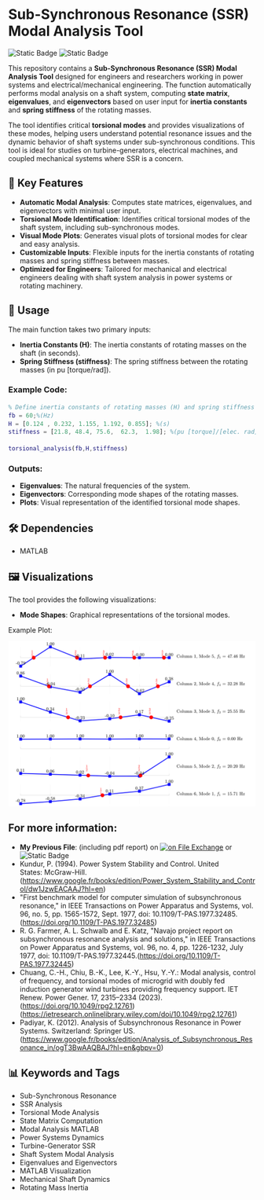 # Sub-Synchronous Resonance (SSR) Modal Analysis Tool

![Static Badge](https://img.shields.io/badge/Hamed-Najafi-blue)
![Static Badge](https://img.shields.io/badge/MATLAB%C2%AE-HamedNajafi-blue?style=plastic&logo=MATLAB)



This repository contains a **Sub-Synchronous Resonance (SSR) Modal Analysis Tool** designed for engineers and researchers working in power systems and electrical/mechanical engineering. The function automatically performs modal analysis on a shaft system, computing **state matrix**, **eigenvalues**, and **eigenvectors** based on user input for **inertia constants** and **spring stiffness** of the rotating masses.

The tool identifies critical **torsional modes** and provides visualizations of these modes, helping users understand potential resonance issues and the dynamic behavior of shaft systems under sub-synchronous conditions. This tool is ideal for studies on turbine-generators, electrical machines, and coupled mechanical systems where SSR is a concern.

## 🔑 Key Features
- **Automatic Modal Analysis**: Computes state matrices, eigenvalues, and eigenvectors with minimal user input.
- **Torsional Mode Identification**: Identifies critical torsional modes of the shaft system, including sub-synchronous modes.
- **Visual Mode Plots**: Generates visual plots of torsional modes for clear and easy analysis.
- **Customizable Inputs**: Flexible inputs for the inertia constants of rotating masses and spring stiffness between masses.
- **Optimized for Engineers**: Tailored for mechanical and electrical engineers dealing with shaft system analysis in power systems or rotating machinery.

## 🚀 Usage
The main function takes two primary inputs:
- **Inertia Constants (H)**: The inertia constants of rotating masses on the shaft (in seconds).
- **Spring Stiffness (stiffness)**: The spring stiffness between the rotating masses (in pu [torque/rad]).

### Example Code:
```matlab
% Define inertia constants of rotating masses (H) and spring stiffness (K)
fb = 60;%(Hz)
H = [0.124 , 0.232, 1.155, 1.192, 0.855]; %(s)
stiffness = [21.8, 48.4, 75.6,  62.3,  1.98]; %(pu [torque]/[elec. rad])

torsional_analysis(fb,H,stiffness)
```

### Outputs:
- **Eigenvalues**: The natural frequencies of the system.
- **Eigenvectors**: Corresponding mode shapes of the rotating masses.
- **Plots**: Visual representation of the identified torsional mode shapes.

## 🛠️ Dependencies
- MATLAB

## 🖼️ Visualizations
The tool provides the following visualizations:
- **Mode Shapes**: Graphical representations of the torsional modes.

Example Plot:

![plot](./html/main_06.svg)

## For more information:
- **My Previous File**: (including pdf report) on [![on File Exchange](https://www.mathworks.com/matlabcentral/images/matlab-file-exchange.svg)]([https://www.mathworks.com/matlabcentral/fileexchange/70197-private-cody-leaderboard](https://www.mathworks.com/matlabcentral/fileexchange/160188-subsynchronous-resonance-ssr?s_tid=prof_contriblnk))
or ![Static Badge](https://img.shields.io/badge/GitHub-black?link=https%3A%2F%2Fgithub.com%2FHamedNajafi74%2FSSR%2F)
- Kundur, P. (1994). Power System Stability and Control. United States: McGraw-Hill. (https://www.google.fr/books/edition/Power_System_Stability_and_Control/dw1JzwEACAAJ?hl=en)
- "First benchmark model for computer simulation of subsynchronous resonance," in IEEE Transactions on Power Apparatus and Systems, vol. 96, no. 5, pp. 1565-1572, Sept. 1977, doi: 10.1109/T-PAS.1977.32485.(https://doi.org/10.1109/T-PAS.1977.32485)
- R. G. Farmer, A. L. Schwalb and E. Katz, "Navajo project report on subsynchronous resonance analysis and solutions," in IEEE Transactions on Power Apparatus and Systems, vol. 96, no. 4, pp. 1226-1232, July 1977, doi: 10.1109/T-PAS.1977.32445.(https://doi.org/10.1109/T-PAS.1977.32445)
-  Chuang, C.-H., Chiu, B.-K., Lee, K.-Y., Hsu, Y.-Y.: Modal analysis, control of frequency, and torsional modes of microgrid with doubly fed induction generator wind turbines providing frequency support. IET Renew. Power Gener. 17, 2315–2334 (2023). (https://doi.org/10.1049/rpg2.12761)(https://ietresearch.onlinelibrary.wiley.com/doi/10.1049/rpg2.12761)
- Padiyar, K. (2012). Analysis of Subsynchronous Resonance in Power Systems. Switzerland: Springer US. (https://www.google.fr/books/edition/Analysis_of_Subsynchronous_Resonance_in/ogT3BwAAQBAJ?hl=en&gbpv=0)



## 📊 Keywords and Tags
- Sub-Synchronous Resonance
- SSR Analysis
- Torsional Mode Analysis
- State Matrix Computation
- Modal Analysis MATLAB
- Power Systems Dynamics
- Turbine-Generator SSR
- Shaft System Modal Analysis
- Eigenvalues and Eigenvectors
- MATLAB Visualization
- Mechanical Shaft Dynamics
- Rotating Mass Inertia

